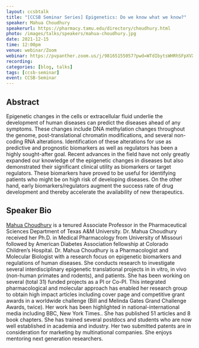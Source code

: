 ```yaml
---
layout: ccsbtalk
title: "[CCSB Seminar Series] Epigenetics: Do we know what we know?"
speaker: Mahua Choudhury
speakerurl: https://pharmacy.tamu.edu/directory/choudhury.html
photo: /images/talks/speakers/mahua-choudhury.jpg
date: 2021-12-15
time: 12:00pm
venue: webinar/Zoom
webinar: https://pvpanther.zoom.us/j/98165155057?pwd=WTdIbytsWHRhSFpXVXM1T1R1YkpPUT09
recording:
categories: [blog, talks]
tags: [ccsb-seminar]
event: CCSB-Seminar
---
```



## Abstract

Epigenetic changes in the cells or extracellular fluid underlie the development of human diseases can predict the diseases ahead of any symptoms. These changes include DNA methylation changes throughout the genome, post-translational chromatin modifications, and several non-coding RNA alterations. Identification of these alterations for use as predictive and prognostic biomarkers as well as regulators has been a highly sought-after goal. Recent advances in the field have not only greatly expanded our knowledge of the epigenetic changes in diseases but also demonstrated their significant clinical utility as biomarkers or target regulators. These biomarkers have proved to be useful for identifying patients who might be on high risk of developing diseases. On the other hand, early biomarkers/regulators augment the success rate of drug development and thereby accelerate the availability of new therapeutics.


## Speaker Bio

[Mahua Choudhury](https://pharmacy.tamu.edu/directory/choudhury.html) is a tenured Associate Professor in the Pharmaceutical Sciences Department of Texas A&M University. Dr. Mahua Choudhury received her Ph.D. in Medical Pharmacology from University of Missouri followed by American Diabetes Association fellowship at Colorado Children’s Hospital. Dr. Mahua Choudhury is a Pharmacologist and Molecular Biologist with a research focus on epigenetic biomarkers and regulations of human diseases. She conducts research to investigate several interdisciplinary epigenetic translational projects in in vitro, in vivo (non-human primates and rodents), and patients. She has been working on several (total 31) funded projects as a PI or Co-PI. This integrated pharmacological and molecular approach has enabled her research group to obtain high impact articles including cover page and competitive grant awards in a worldwide challenge (Bill and Melinda Gates Grand Challenge Awards, twice). Her work has been highlighted in national-international media including BBC, New York Times.. She has published 51 articles and 8 book chapters. She has trained several postdocs and students who are now well established in academia and industry. Her two submitted patents are in consideration for marketing by multinational companies. She enjoys mentoring next generation researchers.




